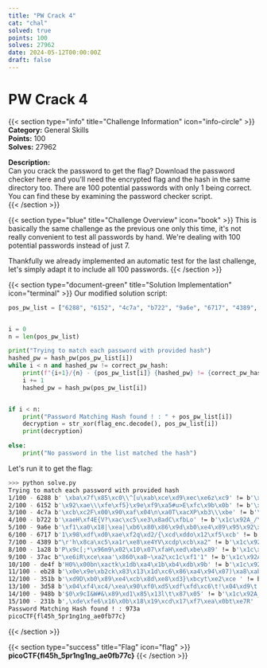```yaml
---
title: "PW Crack 4"
cat: "chal"
solved: true
points: 100
solves: 27962
date: 2024-05-12T00:00:00Z
draft: false
---
```


# PW Crack 4

{{< section type="info" title="Challenge Information" icon="info-circle" >}}
**Category:** General Skills  
**Points:** 100  
**Solves:** 27962   

**Description:**  
Can you crack the password to get the flag? Download the password checker here and you'll need the encrypted flag and the hash in the same directory too. There are 100 potential passwords with only 1 being correct. You can find these by examining the password checker script.   
{{< /section >}}

{{< section type="blue" title="Challenge Overview" icon="book" >}}
This is basically the same challenge as the previous one only this time, it's not really convenient to test all passwords by hand. We're dealing with 100 potential passwords instead of just 7.

Thankfully we already implemented an automatic test for the last challenge, let's simply adapt it to include all 100 passwords.
{{< /section >}}

{{< section type="document-green" title="Solution Implementation" icon="terminal" >}}
Our modified solution script:

```python
pos_pw_list = ["6288", "6152", "4c7a", "b722", "9a6e", "6717", "4389", "1a28", "37ac", "de4f", "eb28", "351b", "3d58", "948b", "231b", "973a", "a087", "384a", "6d3c", "9065", "725c", "fd60", "4d4f", "6a60", "7213", "93e6", "8c54", "537d", "a1da", "c718", "9de8", "ebe3", "f1c5", "a0bf", "ccab", "4938", "8f97", "3327", "8029", "41f2", "a04f", "c7f9", "b453", "90a5", "25dc", "26b0", "cb42", "de89", "2451", "1dd3", "7f2c", "8919", "f3a9", "b88f", "eaa8", "776a", "6236", "98f5", "492b", "507d", "18e8", "cfb5", "76fd", "6017", "30de", "bbae", "354e", "4013", "3153", "e9cc", "cba9", "25ea", "c06c", "a166", "faf1", "2264", "2179", "cf30", "4b47", "3446", "b213", "88a3", "6253", "db88", "c38c", "a48c", "3e4f", "7208", "9dcb", "fc77", "e2cf", "8552", "f6f8", "7079", "42ef", "391e", "8a6d", "2154", "d964", "49ec"]


i = 0
n = len(pos_pw_list)

print("Trying to match each password with provided hash")
hashed_pw = hash_pw(pos_pw_list[i])
while i < n and hashed_pw != correct_pw_hash:
    print(f"{i+1}/{n} - {pos_pw_list[i]} {hashed_pw} != {correct_pw_hash}")
    i += 1
    hashed_pw = hash_pw(pos_pw_list[i])


if i < n:
    print("Password Matching Hash found ! : " + pos_pw_list[i])
    decryption = str_xor(flag_enc.decode(), pos_pw_list[i])
    print(decryption)

else:
    print("No password in the list matched the hash")
```   

Let's run it to get the flag:

```sh
>>> python solve.py
Trying to match each password with provided hash
1/100 - 6288 b' \xba\x7f\x85\xc0\\^[u\xab\xce\xd9\xec\xe6z\xc9' != b'\x1c\x92A_/\xc0\x8b\x0e\x8a\x0e\xbbo?!\xcd\xcc'
2/100 - 6152 b'\x92\xae\\\xfe\xf5}\x9e\xf9\xa5#u>E\xfc\x9b\x0b' != b'\x1c\x92A_/\xc0\x8b\x0e\x8a\x0e\xbbo?!\xcd\xcc'
3/100 - 4c7a b'\xcb\xc2F\x00\x90\xaf\x04\n\xa0T\xacXP\xb3\\\xbe' != b'\x1c\x92A_/\xc0\x8b\x0e\x8a\x0e\xbbo?!\xcd\xcc'
4/100 - b722 b'\xaeH\xf4E{V?\xac\xc5\xe3\x8adC\xfbLo' != b'\x1c\x92A_/\xc0\x8b\x0e\x8a\x0e\xbbo?!\xcd\xcc'
5/100 - 9a6e b'\xf1\xa0\x18|\xea|\xb6\x80\x86\x9d\xb0\xe4\x89\x95\x92\x0b' != b'\x1c\x92A_/\xc0\x8b\x0e\x8a\x0e\xbbo?!\xcd\xcc'
6/100 - 6717 b'1\x98\xdf\xd0\xae\xf2q\xd2/{\xcd\xddo\x12\xf5\xcb' != b'\x1c\x92A_/\xc0\x8b\x0e\x8a\x0e\xbbo?!\xcd\xcc'
7/100 - 4389 b"\r'h\x8ca\xc5\xa1r\xe8\xe4YV\xcdp\xcb\xa2" != b'\x1c\x92A_/\xc0\x8b\x0e\x8a\x0e\xbbo?!\xcd\xcc'
8/100 - 1a28 b'P\x9c[;*\x96m9\x02\x10\x07\xfaH\xed\xbe\x89' != b'\x1c\x92A_/\xc0\x8b\x0e\x8a\x0e\xbbo?!\xcd\xcc'
9/100 - 37ac b"\xe6iR\xce\xaa'\x860\xa8~\xa2\xc1c\xf1'1" != b'\x1c\x92A_/\xc0\x8b\x0e\x8a\x0e\xbbo?!\xcd\xcc'
10/100 - de4f b'H0%\x00bn\xactk\x1db\xa4\x1b\xb4\xdb\x9b' != b'\x1c\x92A_/\xc0\x8b\x0e\x8a\x0e\xbbo?!\xcd\xcc'
11/100 - eb28 b'\x0e\x9e\xb2ck\x83\x13\x1d\xc6\x86\xa4\x94\x07)\xa8\xab' != b'\x1c\x92A_/\xc0\x8b\x0e\x8a\x0e\xbbo?!\xcd\xcc'
12/100 - 351b b'\xd9D\xb0\x89\xe4\xcb\x8d\xe8\xd3}\xbcyt\xe2\xce ' != b'\x1c\x92A_/\xc0\x8b\x0e\x8a\x0e\xbbo?!\xcd\xcc'
13/100 - 3d58 b'\x04\xf4\xc4/\xea\x90\xf0\xd5\xdf\xfd\xc6\t!\x04\xd9\t' != b'\x1c\x92A_/\xc0\x8b\x0e\x8a\x0e\xbbo?!\xcd\xcc'
14/100 - 948b b'$0\x9cI&W#&\x89\xd1\x85\x13l\t\x87\x05' != b'\x1c\x92A_/\xc0\x8b\x0e\x8a\x0e\xbbo?!\xcd\xcc'
15/100 - 231b b',\xde\xfe6\x16\x0b\x18\x19\xcd\x17\xf7\xea\x0bt\xe7R' != b'\x1c\x92A_/\xc0\x8b\x0e\x8a\x0e\xbbo?!\xcd\xcc'
Password Matching Hash found ! : 973a
picoCTF{fl45h_5pr1ng1ng_ae0fb77c}
```
{{< /section >}}

{{< section type="success" title="Flag" icon="flag" >}}
**picoCTF{fl45h_5pr1ng1ng_ae0fb77c}**
{{< /section >}}